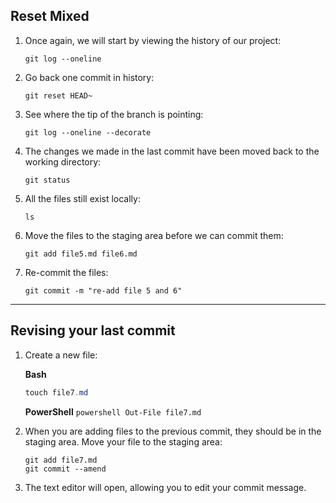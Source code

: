## Reset Mixed

1. Once again, we will start by viewing the history of our project: 

    ```git
    git log --oneline
    ```

2. Go back one commit in history:

    ```git
    git reset HEAD~
    ```

3. See where the tip of the branch is pointing: 

    ```git
    git log --oneline --decorate
    ```

4. The changes we made in the last commit have been moved back to the working directory: 

    ```git
    git status
    ```

5. All the files still exist locally: 

    ```git
    ls
    ```

6. Move the files to the staging area before we can commit them: 

    ```git
    git add file5.md file6.md
    ```

7. Re-commit the files: 

    ```git
    git commit -m "re-add file 5 and 6"
    ```
    
---
    
## Revising your last commit

1. Create a new file:
 
    **Bash** 
    ```powershell
    touch file7.md
    ```

    **PowerShell**
        ```powershell
        Out-File file7.md
        ```
2. When you are adding files to the previous commit, they should be in the staging area. Move your file to the staging area: 

    ```git
    git add file7.md
    git commit --amend
    ```

3. The text editor will open, allowing you to edit your commit message.
